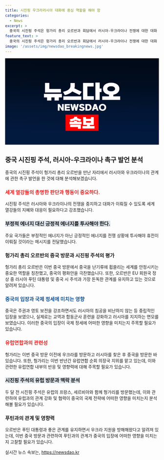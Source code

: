 ```yaml
---
title: 시진핑 우크라러시아 대화에 중심 역할을 해야 함
categories:
  - News
excerpt: >
  중국의 시진핑 주석은 헝가리 총리 오르반과 회담에서 러시아-우크라이나 전쟁에 대한 대화 촉구를 했다. 시 주석은 전쟁을 중지하고 대화를 이끌어낼 수 있도록 세계 열강들의 도움이 필요하다고 강조했다. 헝가리 총리는 중국을 세계를 안정시키는 힘으로 묘사하며 중국의 평화안을 칭찬했다. 이는 헝가리가 EU 의장국으로서 러시아와 중국과의 우호적인 관계를 유지하고 있음을 보여주는 것으로 해석된다.
feature_text: >
  중국의 시진핑 주석은 헝가리 총리 오르반과 회담에서 러시아-우크라이나 전쟁에 대한 대화 촉구를 했다. 시 주석은 전쟁을 중지하고 대화를 이끌어낼 수 있도록 세계 열강들의 도움이 필요하다고 강조했다. 헝가리 총리는 중국을 세계를 안정시키는 힘으로 묘사하며 중국의 평화안을 칭찬했다. 이는 헝가리가 EU 의장국으로서 러시아와 중국과의 우호적인 관계를 유지하고 있음을 보여주는 것으로 해석된다.
image: '/assets/img/newsdao_breakingnews.jpg'
---
```


<p><img src="/assets/img/newsdao_breakingnews.jpg" alt="implanttips 속보" /></p>

<h2 data-ke-size="size26">중국 시진핑 주석, 러시아-우크라이나 촉구 발언 분석</h2>

<p data-ke-size="size16">중국의 시진핑 주석이 헝가리 총리 오르반을 만난 자리에서 러시아와 우크라이나의 관계에 관한 촉구 발언을 한 것에 대해 분석해보겠습니다.</p>

<h3><b><span style="color: #ee2323;">세계 열강들의 총명한 판단과 행동이 중요하다.</span></b></h3>

<p data-ke-size="size16">시진핑 주석은 러시아와 우크라이나의 전쟁을 중지하고 대화가 이뤄질 수 있도록 세계 열강들의 지혜와 대응이 필요하다고 강조했습니다.</p>

<h3><b><span style="background-color: #21538527;">부정적 에너지 대신 긍정적 에너지를 투사해야 한다.</span></b></h3>

<p data-ke-size="size16">주요 국가들은 부정적인 에너지가 아닌 긍정적인 에너지를 전쟁 상황에 투사해야 휴전이 이뤄질 것이라는 메시지를 전달했습니다.</p>

<h3><b>헝가리 총리 오르반의 중국 방문과 시진핑 주석의 평가</b></h3>

<p data-ke-size="size16">헝가리 총리 오르반은 이번 중국 방문에서 중국을 난기류에 휩쓸리는 세계를 안정시키는 중요한 역할을 칭찬했고, 중국의 평화안을 극찬했습니다. 또한, 오르반은 EU 회원국 정상 중 러시아 푸틴 대통령 및 중국 시 주석과 가장 돈독한 관계를 유지하고 있는 것으로 알려져 있습니다.</p>

<h3><b><span style="color: #1a5490;">중국의 입장과 국제 정세에 미치는 영향</span></b></h3>

<p data-ke-size="size16">중국은 주권과 영토 보전을 강조하면서도 러시아의 침공을 비난하지 않는 등 중립적인 입장을 보였으나, 실제로는 교역과 합동군사 훈련을 강화하고 러시아를 지지하는 면모를 보였습니다. 이러한 중국의 입장이 국제 정세에 어떠한 영향을 미치는지 주목할 필요가 있습니다.</p>

<h3><b><span style="color: #ee2323;">유럽연합과의 관련성</span></b></h3>

<p data-ke-size="size16">헝가리는 이번 중국 방문 이전에 우크라를 방문하고 러시아를 찾은 후 중국을 방문한 바 있습니다. 또한, 헝가리는 이번 반년간 유럽연합 순회 의장국 지위를 맡고 있는데, 이와 관련한 유럽연합 내부의 반응 및 영향력에 대해 주목할 필요가 있습니다.</p>

<h3><b><span style="background-color: #21538527;">시진핑 주석의 유럽 방문과 맥락 분석</span></b></h3>

<p data-ke-size="size16">두 달 전 시진핑 주석은 유럽의 프랑스, 세르비아와 함께 헝가리를 방문했는데, 이와 관련하여 유럽과의 관계 강화 및 협력이 중국의 국제 전략에 어떠한 영향을 미치는지 분석해볼 필요가 있습니다.</p>

<h3><b>푸틴과의 관계 및 영향력</b></h3>

<p data-ke-size="size16">오르반은 푸틴 대통령과 좋은 관계를 유지하면서 우크라 지원을 방해해왔다고 알려져 있는데, 이번 중국 방문과 관련하여 푸틴과의 관계가 중국의 입장에 어떠한 영향을 미치는지 고찰할 필요가 있습니다.</p>
실시간 뉴스 속보는, <a href="https://newsdao.kr" rel="dofollow">https://newsdao.kr</a>


